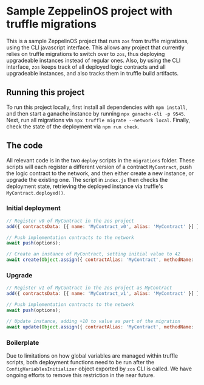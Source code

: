 # Sample ZeppelinOS project with truffle migrations

This is a sample ZeppelinOS project that runs `zos` from truffle migrations, using the CLI javascript interface. 
This allows any project that currently relies on truffle migrations to switch over to `zos`, thus deploying 
upgradeable instances instead of regular ones. Also, by using the CLI interface, `zos` keeps track of all deployed 
logic contracts and all upgradeable instances, and also tracks them in truffle build artifacts.

## Running this project

To run this project locally, first install all dependencies with `npm install`, and then start a ganache instance by 
running `npx ganache-cli -p 9545`. Next, run all migrations via `npx truffle migrate --network local`. Finally, check 
the state of the deployment via `npm run check`.

## The code

All relevant code is in the two `deploy` scripts in the `migrations` folder. These scripts will each register a 
different version of a contract `MyContract`, push the logic contract to the network, and then either create a new 
instance, or upgrade the existing one. The script in `index.js` then checks the deployment state, retrieving the 
deployed instance via truffle's `MyContract.deployed()`.

### Initial deployment

```js
// Register v0 of MyContract in the zos project
add({ contractsData: [{ name: 'MyContract_v0', alias: 'MyContract' }] });

// Push implementation contracts to the network
await push(options);

// Create an instance of MyContract, setting initial value to 42
await create(Object.assign({ contractAlias: 'MyContract', methodName: 'initialize', methodArgs: [42] }, options));
```

### Upgrade

```js
// Register v1 of MyContract in the zos project as MyContract
add({ contractsData: [{ name: 'MyContract_v1', alias: 'MyContract' }] });

// Push implementation contracts to the network
await push(options);

// Update instance, adding +10 to value as part of the migration
await update(Object.assign({ contractAlias: 'MyContract', methodName: 'add', methodArgs: [10] }, options));
```

### Boilerplate

Due to limitations on how global variables are managed within truffle scripts, both deployment functions need to be 
run after the `ConfigVariablesInitializer` object exported by `zos` CLI is called. We have ongoing efforts to remove this restriction in the near future.
